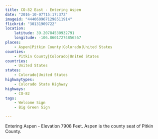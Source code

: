 ```yaml
---
title: CO-82 East - Entering Aspen
date: "2016-10-07T15:17:37Z"
imageid: "4440609671298511914"
flickrid: "30131909722"
location:
    latitude: 39.20784530932791
    longitude: -106.86017274856567
places:
    - Aspen|Pitkin County|Colorado|United States
counties:
    - Pitkin County|Colorado|United States
countries:
    - United States
states:
    - Colorado|United States
highwaytypes:
    - Colorado State Highway
highways:
    - CO-82
tags:
    - Welcome Sign
    - Big Green Sign

---
```

Entering Aspen - Elevation 7908 Feet.  Aspen is the county seat of Pitkin County.